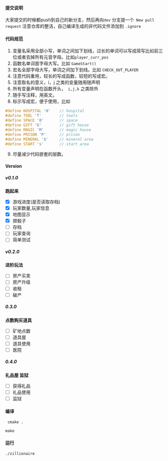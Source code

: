 #### 提交说明
  大家提交的时候都push到自己的新分支，然后再向`dev` 分支提一个``` New pull request```
  注意仓库的整洁，自己编译生成的非代码文件添加到 ```.ignore```
  
#### 代码规范
 1. 变量名采用全部小写，单词之间加下划线，过长的单词可以写成简写比如前三位或者去掉所有元音字母。比如``` player_curr_pos ```
 2. 函数名单词首字母大写。比如 ```GameStart()```
 3. 宏名全部字母大写，单词之间加下划线。比如 ```CHECK_OUT_PLAYER```
 4. 注意代码重用，较长的写成函数，较短的写成宏。
 5. 注意取名的意义，i，j 之类的变量随用随声明
 6. 所有变量声明在函数开头，``` i,j,k``` 之类除外
 7. 随手写注释，用英文。
 8. 标示写成宏，便于使用，比如 
  ```C
  #define HOSPITAL 'H'    // hospital
#define TOOL 'T'        // tools
#define SPACE '0'       // space
#define GIFT 'G'        // gift house
#define MAGIC 'M'       // magic house
#define PRISON 'P'      // prison
#define MINERAL '$'     // mineral area
#define START 's'       // start area
  ```
 9. 尽量减少代码嵌套的层数。
 
#### Version
##### v0.1.0
**跑起来**
- [x] 游戏进度(是否读取存档)
- [x] 玩家数量,玩家信息
- [x] 地图显示
- [x] 掷骰子
- [ ] 存档   
- [ ] 玩家查询
- [ ] 简单测试

##### v0.2.0
**进阶玩法**
- [ ] 房产买卖
- [ ] 房产升级
- [ ] 收租
- [ ] 破产

##### 0.3.0
**点数购买道具**
- [ ] 矿地点数
- [ ] 道具屋
- [ ] 道具使用
- [ ] 医院

##### 0.4.0
**礼品屋 监狱**
- [ ] 获得礼品
- [ ] 礼品使用
- [ ] 监狱

#### 编译
``` cmake .```

``` make ```

#### 运行
``` ./zillionaire ```
